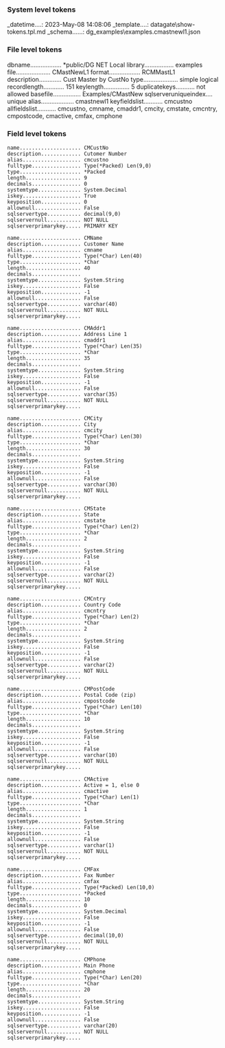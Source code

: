 ### System level tokens

_datetime....: 2023-May-08 14:08:06
_template....: datagate\show-tokens.tpl.md
_schema......: dg_examples\examples.cmastnewl1.json

### File level tokens
 
dbname.................. *public/DG NET Local
library................. examples
file.................... CMastNewL1
format.................. RCMMastL1
description............. Cust Master by CustNo
type.................... simple logical
recordlength............ 151
keylength............... 5
duplicatekeys........... not allowed
basefile................ Examples/CMastNew
sqlserveruniqueindex.... unique
alias................... cmastnewl1
keyfieldslist........... cmcustno
allfieldslist........... cmcustno, cmname, cmaddr1, cmcity, cmstate, cmcntry, cmpostcode, cmactive, cmfax, cmphone

### Field level tokens

    name.................... CMCustNo
    description............. Cutomer Number
    alias................... cmcustno
    fulltype................ Type(*Packed) Len(9,0)
    type.................... *Packed
    length.................. 9
    decimals................ 0
    systemtype.............. System.Decimal
    iskey................... True
    keyposition............. 0
    allownull............... False
    sqlservertype........... decimal(9,0)
    sqlservernull........... NOT NULL
    sqlserverprimarykey..... PRIMARY KEY

    name.................... CMName
    description............. Customer Name
    alias................... cmname
    fulltype................ Type(*Char) Len(40)
    type.................... *Char
    length.................. 40
    decimals................ 
    systemtype.............. System.String
    iskey................... False
    keyposition............. -1
    allownull............... False
    sqlservertype........... varchar(40)
    sqlservernull........... NOT NULL
    sqlserverprimarykey..... 

    name.................... CMAddr1
    description............. Address Line 1
    alias................... cmaddr1
    fulltype................ Type(*Char) Len(35)
    type.................... *Char
    length.................. 35
    decimals................ 
    systemtype.............. System.String
    iskey................... False
    keyposition............. -1
    allownull............... False
    sqlservertype........... varchar(35)
    sqlservernull........... NOT NULL
    sqlserverprimarykey..... 

    name.................... CMCity
    description............. City
    alias................... cmcity
    fulltype................ Type(*Char) Len(30)
    type.................... *Char
    length.................. 30
    decimals................ 
    systemtype.............. System.String
    iskey................... False
    keyposition............. -1
    allownull............... False
    sqlservertype........... varchar(30)
    sqlservernull........... NOT NULL
    sqlserverprimarykey..... 

    name.................... CMState
    description............. State
    alias................... cmstate
    fulltype................ Type(*Char) Len(2)
    type.................... *Char
    length.................. 2
    decimals................ 
    systemtype.............. System.String
    iskey................... False
    keyposition............. -1
    allownull............... False
    sqlservertype........... varchar(2)
    sqlservernull........... NOT NULL
    sqlserverprimarykey..... 

    name.................... CMCntry
    description............. Country Code
    alias................... cmcntry
    fulltype................ Type(*Char) Len(2)
    type.................... *Char
    length.................. 2
    decimals................ 
    systemtype.............. System.String
    iskey................... False
    keyposition............. -1
    allownull............... False
    sqlservertype........... varchar(2)
    sqlservernull........... NOT NULL
    sqlserverprimarykey..... 

    name.................... CMPostCode
    description............. Postal Code (zip)
    alias................... cmpostcode
    fulltype................ Type(*Char) Len(10)
    type.................... *Char
    length.................. 10
    decimals................ 
    systemtype.............. System.String
    iskey................... False
    keyposition............. -1
    allownull............... False
    sqlservertype........... varchar(10)
    sqlservernull........... NOT NULL
    sqlserverprimarykey..... 

    name.................... CMActive
    description............. Active = 1, else 0
    alias................... cmactive
    fulltype................ Type(*Char) Len(1)
    type.................... *Char
    length.................. 1
    decimals................ 
    systemtype.............. System.String
    iskey................... False
    keyposition............. -1
    allownull............... False
    sqlservertype........... varchar(1)
    sqlservernull........... NOT NULL
    sqlserverprimarykey..... 

    name.................... CMFax
    description............. Fax Number
    alias................... cmfax
    fulltype................ Type(*Packed) Len(10,0)
    type.................... *Packed
    length.................. 10
    decimals................ 0
    systemtype.............. System.Decimal
    iskey................... False
    keyposition............. -1
    allownull............... False
    sqlservertype........... decimal(10,0)
    sqlservernull........... NOT NULL
    sqlserverprimarykey..... 

    name.................... CMPhone
    description............. Main Phone
    alias................... cmphone
    fulltype................ Type(*Char) Len(20)
    type.................... *Char
    length.................. 20
    decimals................ 
    systemtype.............. System.String
    iskey................... False
    keyposition............. -1
    allownull............... False
    sqlservertype........... varchar(20)
    sqlservernull........... NOT NULL
    sqlserverprimarykey..... 

